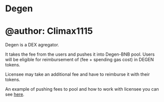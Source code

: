# Degen
# @author: Climax1115
Degen is a DEX agregator.

It takes the fee from the users and pushes it into Degen-BNB pool. Users will be eligible for reimbursement of (fee + spending gas cost) in DEGEN tokens.

Licensee may take an additional fee and have to reimburse it with their tokens.

An example of pushing fees to pool and how to work with licensee you can see [here]().


